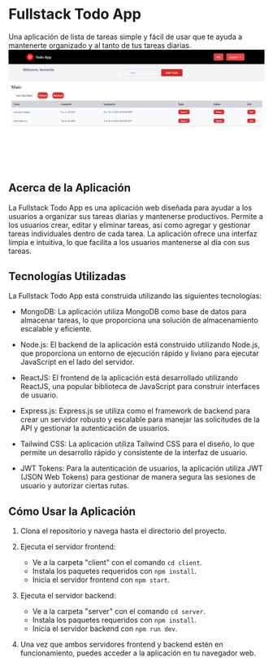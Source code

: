 # Fullstack Todo App

Una aplicación de lista de tareas simple y fácil de usar que te ayuda a mantenerte organizado y al tanto de tus tareas diarias.
![Imagen de la aplicación](./cap.PNG)
## Acerca de la Aplicación

La Fullstack Todo App es una aplicación web diseñada para ayudar a los usuarios a organizar sus tareas diarias y mantenerse productivos. Permite a los usuarios crear, editar y eliminar tareas, así como agregar y gestionar tareas individuales dentro de cada tarea. La aplicación ofrece una interfaz limpia e intuitiva, lo que facilita a los usuarios mantenerse al día con sus tareas.

## Tecnologías Utilizadas

La Fullstack Todo App está construida utilizando las siguientes tecnologías:

- MongoDB: La aplicación utiliza MongoDB como base de datos para almacenar tareas, lo que proporciona una solución de almacenamiento escalable y eficiente.

- Node.js: El backend de la aplicación está construido utilizando Node.js, que proporciona un entorno de ejecución rápido y liviano para ejecutar JavaScript en el lado del servidor.

- ReactJS: El frontend de la aplicación está desarrollado utilizando ReactJS, una popular biblioteca de JavaScript para construir interfaces de usuario.

- Express.js: Express.js se utiliza como el framework de backend para crear un servidor robusto y escalable para manejar las solicitudes de la API y gestionar la autenticación de usuarios.

- Tailwind CSS: La aplicación utiliza Tailwind CSS para el diseño, lo que permite un desarrollo rápido y consistente de la interfaz de usuario.

- JWT Tokens: Para la autenticación de usuarios, la aplicación utiliza JWT (JSON Web Tokens) para gestionar de manera segura las sesiones de usuario y autorizar ciertas rutas.

## Cómo Usar la Aplicación

1. Clona el repositorio y navega hasta el directorio del proyecto.

2. Ejecuta el servidor frontend:
   - Ve a la carpeta "client" con el comando `cd client`.
   - Instala los paquetes requeridos con `npm install`.
   - Inicia el servidor frontend con `npm start`.

3. Ejecuta el servidor backend:
   - Ve a la carpeta "server" con el comando `cd server`.
   - Instala los paquetes requeridos con `npm install`.
   - Inicia el servidor backend con `npm run dev`.

4. Una vez que ambos servidores frontend y backend estén en funcionamiento, puedes acceder a la aplicación en tu navegador web.



